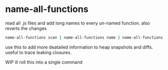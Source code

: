 # name-all-functions

read all .js files and add long names to every un-named function. also reverts the changes

```bash
name-all-functions scan | name-all-functions name | name-all-functions write
```

use this to add more deatailed information to heap snapshots and diffs. useful to trace leaking closures.

WIP ill roll this into a single command


